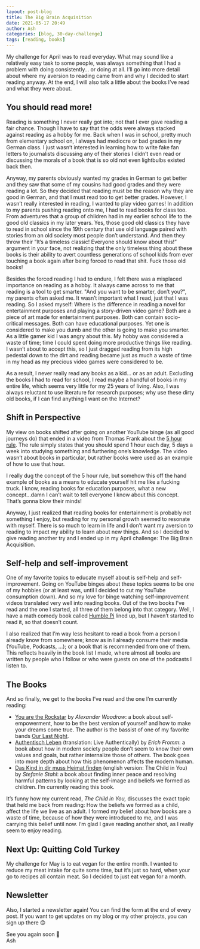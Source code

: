 ```yaml
---
layout: post-blog
title: The Big Brain Acquisition
date: 2021-05-17 20:49
author: Ash
categories: [blog, 30-day-challenge]
tags: [reading, books]
---
```


My challenge for April was to read everyday. What may sound like a relatively easy task to some people, was always something that I had a problem with doing consistently… or doing at all. I’ll go into more detail about where my aversion to reading came from and why I decided to start reading anyway. At the end, I will also talk a little about the books I’ve read and what they were about.

<!-- more -->

## You should read more!

Reading is something I never really got into; not that I ever gave reading a fair chance. Though I have to say that the odds were always stacked against reading as a hobby for me. Back when I was in school, pretty much from elementary school on, I always had mediocre or bad grades in my German class. I just wasn’t interested in learning how to write fake fan letters to journalists discussing any of their stories I didn’t even read or discussing the morals of a book that is so old not even lightbulbs existed back then.

Anyway, my parents obviously wanted my grades in German to get better and they saw that some of my cousins had good grades and they were reading a lot. So they decided that reading must be the reason why they are good in German, and that I must read too to get better grades. However, I wasn’t really interested in reading, I wanted to play video games! In addition to my parents pushing reading onto me, I had to read books for class too. From adventures that a group of children had in my earlier school life to the good old classics in my later years. Yes, those good old classics they have to read in school since the 19th century that use old language paired with stories from an old society most people don’t understand. And then they throw their “It’s a timeless classic! Everyone should know about this!” argument in your face, not realizing that the only timeless thing about these books is their ability to avert countless generations of school kids from ever touching a book again after being forced to read that shit. Fuck those old books!

Besides the forced reading I had to endure, I felt there was a misplaced importance on reading as a hobby. It always came across to me that reading is a tool to get smarter. "And you want to be smarter, don’t you?", my parents often asked me. It wasn’t important what I read, just that I was reading. So I asked myself: Where is the difference in reading a novel for entertainment purposes and playing a story-driven video game? Both are a piece of art made for entertainment purposes. Both can contain socio-critical messages. Both can have educational purposes. Yet one is considered to make you dumb and the other is going to make you smarter. As a little gamer kid I was angry about this. My hobby was considered a waste of time; time I could spent doing more productive things like reading. I wasn’t about to accept this, so I just dragged reading from its high pedestal down to the dirt and reading became just as much a waste of time in my head as my precious video games were considered to be.

As a result, I never really read any books as a kid… or as an adult. Excluding the books I had to read for school, I read maybe a handful of books in my entire life, which seems very little for my 25 years of living. Also, I was always reluctant to use literature for research purposes; why use these dirty old books, if I can find anything I want on the Internet?

## Shift in Perspective

My view on books shifted after going on another YouTube binge (as all good journeys do) that ended in a video from Thomas Frank about the [5 hour rule](https://www.youtube.com/watch?v=27fQl4oRlBI). The rule simply states that you should spend 1 hour each day, 5 days a week into studying something and furthering one’s knowledge. The video wasn’t about books in particular, but rather books were used as an example of how to use that hour.

I really dug the concept of the 5 hour rule, but somehow this off the hand example of books as a means to educate yourself hit me like a fucking truck. I know, reading books for education purposes, what a new concept...damn I can’t wait to tell everyone I know about this concept. That’s gonna blow their minds!

Anyway, I just realized that reading books for entertainment is probably not something I enjoy, but reading for my personal growth seemed to resonate with myself. There is so much to learn in life and I don’t want my aversion to reading to impact my ability to learn about new things. And so I decided to give reading another try and I ended up in my April challenge: The Big Brain Acquisition.

## Self-help and self-improvement

One of my favorite topics to educate myself about is self-help and self-improvement. Going on YouTube binges about these topics seems to be one of my hobbies (or at least was, until I decided to cut my YouTube consumption down). And so my love for binge watching self-improvement videos translated very well into reading books. Out of the two books I’ve read and the one I started, all three of them belong into that category. Well, I have a math comedy book called [Humble Pi](https://www.amazon.de/Humble-Pi-Comedy-Maths-Errors/dp/0141989149) lined up, but I haven’t started to read it, so that doesn’t count.

I also realized that I’m way less hesitant to read a book from a person I already know from somewhere; know as in I already consume their media (YouTube, Podcasts, ...); or a book that is recommended from one of them. This reflects heavily in the book list I made, where almost all books are written by people who I follow or who were guests on one of the podcasts I listen to.

## The Books

And so finally, we get to the books I’ve read and the one I’m currently reading:

- [You are the Rockstar](https://youaretherockstar.com/)  by *Alexander Woodrow*: a book about self-empowerment, how to be the best version of yourself and how to make your dreams come true. The author is the bassist of one of my favorite bands [Our Last Night](https://ourlastnight.com/).
- [Authentisch Leben](https://www.amazon.de/Authentisch-leben-HERDER-spektrum-Rainer/dp/3451069687) (translation: Live Authentically) by *Erich Fromm*: a book about how in modern society people don’t seem to know their own values and goals, but rather internalize those of others. The book goes into more depth about how this phenomenon affects the modern human.
- [Das Kind in dir muss Heimat finden](https://stefaniestahl.com/) (english version: The Child in You) by *Stefanie Stahl*: a book about finding inner peace and resolving harmful patterns by looking at the self-image and beliefs we formed as children. I’m currently reading this book.

It’s funny how my current read, *The Child in You,* discusses the exact topic that held me back from reading: How the beliefs we formed as a child, affect the life we live as an adult. I formed my belief about how books are a waste of time, because of how they were introduced to me, and I was carrying this belief until now. I’m glad I gave reading another shot, as I really seem to enjoy reading.

## Next Up: Quitting Cold Turkey

My challenge for May is to eat vegan for the entire month. I wanted to reduce my meat intake for quite some time, but it’s just so hard, when your go to recipes all contain meat. So I decided to just eat vegan for a month.

## Newsletter

Also, I started a newsletter again! You can find the form at the end of every post. If you want to get updates on my blog or my other projects, you can sign up there 😊

See you again soon 🙂  
Ash
